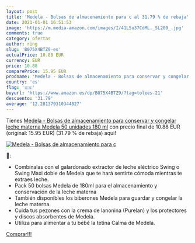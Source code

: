 ```yaml
---
layout: post
title: 'Medela - Bolsas de almacenamiento para c al 31.79 % de rebaja'
date: 2021-01-01 16:51:53
image: 'https://m.media-amazon.com/images/I/41L5u37CdML._SL200_.jpg'
comments: true
category: ofertas
author: ring
slug: 'B075X4BTZ9-es'
actualPrice: 10.88 EUR
currency: EUR
price: 10.88
comparePrice: 15.95 EUR
prodname: 'Medela - Bolsas de almacenamiento para conservar y congelar leche materna Medela  50 unidades  180 ml'
country: 'es'
flag: '🇪🇸'
buyurl: 'https://www.amazon.es/dp/B075X4BTZ9/?tag=tolees-21'
descuento: '31.79'
average: '12.281379310344827'
---
```


Tienes [Medela - Bolsas de almacenamiento para conservar y congelar leche materna Medela  50 unidades  180 ml](https://www.amazon.es/dp/B075X4BTZ9/?tag=tolees-21) con precio final de  10.88 EUR (original: 15.95 EUR) (31.79 %  de rebaja) aqui!

[![Medela - Bolsas de almacenamiento para c](https://m.media-amazon.com/images/I/41L5u37CdML._SL200_.jpg)](https://www.amazon.es/dp/B075X4BTZ9/?tag=tolees-21)

🔎:

- Combínalas con el galardonado extractor de leche eléctrico Swing o Swing Maxi doble de Medela que te hará sentirte cómoda mientras te extraes leche.
- Pack 50 bolsas Medela de 180ml para el almacenamiento y conservación de la leche materna
- También disponibles los biberones Medela para guardar y congelar la leche materna.
- Cuida tus pezones con la crema de lanonina (Purelan) y los protectores y discos absorbentes de Medela.
- Utiliza para alimentar a tu bebé la tetina Calma de Medela.

[Comprar!!!](https://www.amazon.es/dp/B075X4BTZ9/?tag=tolees-21)
